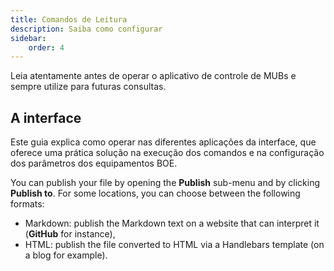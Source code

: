 ```yaml
---
title: Comandos de Leitura 
description: Saiba como configurar
sidebar:
    order: 4
---
```


Leia atentamente antes de operar o aplicativo de controle de MUBs e sempre utilize para futuras consultas.
 
## A interface

Este guia explica como operar nas diferentes aplicações da interface, que oferece uma prática solução na execução dos comandos e na configuração dos parâmetros dos equipamentos BOE. 

You can publish your file by opening the **Publish** sub-menu and by clicking **Publish to**. For some locations, you can choose between the following formats:

- Markdown: publish the Markdown text on a website that can interpret it (**GitHub** for instance),
- HTML: publish the file converted to HTML via a Handlebars template (on a blog for example).
